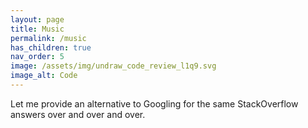 ```yaml
---
layout: page
title: Music
permalink: /music
has_children: true
nav_order: 5
image: /assets/img/undraw_code_review_l1q9.svg
image_alt: Code
---
```


Let me provide an alternative to Googling for the same StackOverflow answers over and over and over.